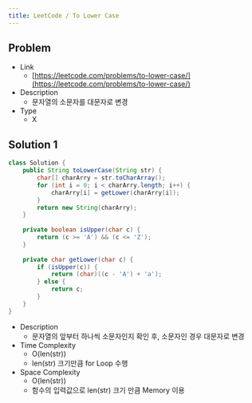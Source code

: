 ```yaml
---
title: LeetCode / To Lower Case
---
```


## Problem

* Link
  * [https://leetcode.com/problems/to-lower-case/](https://leetcode.com/problems/to-lower-case/)
* Description
  * 문자열의 소문자를 대문자로 변경
* Type
  * X

## Solution 1

```java {caption="Solution 1", linenos=table}
class Solution {
    public String toLowerCase(String str) {
        char[] charArry = str.toCharArray();
        for (int i = 0; i < charArry.length; i++) {
            charArry[i] = getLower(charArry[i]);
        }
        return new String(charArry);
    }
    
    private boolean isUpper(char c) {
        return (c >= 'A') && (c <= 'Z');
    }
    
    private char getLower(char c) {
        if (isUpper(c)) {
            return (char)((c - 'A') + 'a');
        } else {
            return c;
        }
    }
}
```

* Description
  * 문자열의 앞부터 하나씩 소문자인지 확인 후, 소문자인 경우 대문자로 변경
* Time Complexity 
  * O(len(str))
  * len(str) 크기만큼 for Loop 수행
* Space Complexity 
  * O(len(str))
  * 함수의 입력값으로 len(str) 크기 만큼 Memory 이용